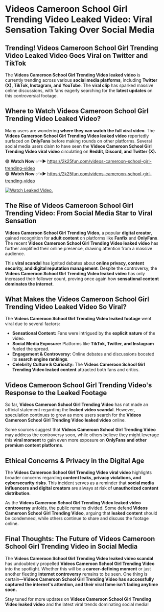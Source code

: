 # Videos Cameroon School Girl Trending Video Leaked Video: Viral Sensation Taking Over Social Media

## **Trending! Videos Cameroon School Girl Trending Video Leaked Video Goes Viral on Twitter and TikTok**
The **Videos Cameroon School Girl Trending Video leaked video** is currently trending across various **social media platforms**, including **Twitter (X), TikTok, Instagram, and YouTube**. The **viral clip** has sparked massive online discussions, with fans eagerly searching for the **latest updates** on this controversial footage.

## **Where to Watch Videos Cameroon School Girl Trending Video Leaked Video?**
Many users are wondering **where they can watch the full viral video**. The **Videos Cameroon School Girl Trending Video leaked video** reportedly surfaced on **OnlyFans** before making rounds on other platforms. Several social media users claim to have seen the **Videos Cameroon School Girl Trending Video viral video** circulating on **Reddit, Discord, and Twitter (X).**

🟢 **Watch Now** ✅=► https://2k25fun.com/videos-cameroon-school-girl-trending-video  
🟢 **Watch Now** ✅=► https://2k25fun.com/videos-cameroon-school-girl-trending-video  

[![Watch Leaked Video.](https://miro.medium.com/v2/resize:fit:828/format:webp/1*cilzJN44JGOrTw9NJCrNHA.gif "Watch Leaked Video")](https://2k25fun.com/videos-cameroon-school-girl-trending-video)

## **The Rise of Videos Cameroon School Girl Trending Video: From Social Media Star to Viral Sensation**
**Videos Cameroon School Girl Trending Video**, a popular **digital creator**, gained recognition for **adult content** on platforms like **Fanfix** and **OnlyFans**. The recent **Videos Cameroon School Girl Trending Video leaked video** has further amplified their online presence, drawing attention from a massive audience.

This **viral scandal** has ignited debates about **online privacy, content security, and digital reputation management**. Despite the controversy, the **Videos Cameroon School Girl Trending Video leaked video** has only increased their follower count, proving once again how **sensational content dominates the internet**.

## **What Makes the Videos Cameroon School Girl Trending Video Leaked Video So Viral?**
The **Videos Cameroon School Girl Trending Video leaked footage** went viral due to several factors:
- **Sensational Content:** Fans were intrigued by the **explicit nature** of the video.
- **Social Media Exposure:** Platforms like **TikTok, Twitter, and Instagram** fueled the spread.
- **Engagement & Controversy:** Online debates and discussions boosted its **search engine rankings**.
- **Celebrity Culture & Curiosity:** The **Videos Cameroon School Girl Trending Video leaked content** attracted both fans and critics.

## **Videos Cameroon School Girl Trending Video's Response to the Leaked Footage**
So far, **Videos Cameroon School Girl Trending Video** has not made an official statement regarding the **leaked video scandal**. However, speculation continues to grow as more users search for the **Videos Cameroon School Girl Trending Video leaked video** online.

Some sources suggest that **Videos Cameroon School Girl Trending Video** may address the controversy soon, while others believe they might leverage this **viral moment** to gain even more exposure on **OnlyFans and other premium content platforms**.

## **Ethical Concerns & Privacy in the Digital Age**
The **Videos Cameroon School Girl Trending Video viral video** highlights broader concerns regarding **content leaks, privacy violations, and cybersecurity risks**. This incident serves as a reminder that **social media influencers and digital creators** are always at risk of **unauthorized content distribution**.

As the **Videos Cameroon School Girl Trending Video leaked video controversy** unfolds, the public remains divided. Some defend **Videos Cameroon School Girl Trending Video**, arguing that **leaked content** should be condemned, while others continue to share and discuss the footage online.

## **Final Thoughts: The Future of Videos Cameroon School Girl Trending Video in Social Media**
The **Videos Cameroon School Girl Trending Video leaked video scandal** has undoubtedly propelled **Videos Cameroon School Girl Trending Video** into the spotlight. Whether this will be a **career-defining moment** or just another fleeting **internet controversy** remains to be seen. One thing is certain—**Videos Cameroon School Girl Trending Video has successfully captured the internet's attention, and their viral fame isn't fading anytime soon.**

Stay tuned for more updates on **Videos Cameroon School Girl Trending Video leaked video** and the latest viral trends dominating social media!